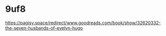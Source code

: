 # 9uf8
https://pagisy.space/redirect/www.goodreads.com/book/show/32620332-the-seven-husbands-of-evelyn-hugo
